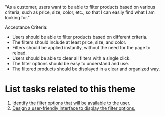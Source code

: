 "As a customer, users want to be able to filter products based on various criteria, such as price, size, color, etc., so that I can easily find what I am looking for."

Acceptance Criteria:

- Users should be able to filter products based on different criteria. 
- The filters should include at least price, size, and color. 
- Filters should be applied instantly, without the need for the page to reload. 
- Users should be able to clear all filters with a single click. 
- The filter options should be easy to understand and use. 
- The filtered products should be displayed in a clear and organized way.


# List tasks related to this theme
1. [Identify the filter options that will be available to the user.](https://github.com/EDS435/mywebclass-agile-docs/blob/main/documentation/templates/theme/initiatives/epics/stories/tasks/task_template.md)
2. [Design a user-friendly interface to display the filter options.](https://github.com/EDS435/mywebclass-agile-docs/blob/main/documentation/templates/theme/initiatives/epics/stories/tasks/task_1.md)